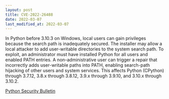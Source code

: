 ```yaml
---
layout: post
title: CVE-2022-26488
date: 2022-03-07
last_modified_at: 2022-03-07
---
```


In Python before 3.10.3 on Windows, local users can gain privileges because the search path is inadequately secured. The installer may allow a local attacker to add user-writable directories to the system search path. To exploit, an administrator must have installed Python for all users and enabled PATH entries. A non-administrative user can trigger a repair that incorrectly adds user-writable paths into PATH, enabling search-path hijacking of other users and system services. This affects Python (CPython) through 3.7.12, 3.8.x through 3.8.12, 3.9.x through 3.9.10, and 3.10.x through 3.10.2.

[Python Security Bulletin](https://mail.python.org/archives/list/security-announce@python.org/thread/657Z4XULWZNIY5FRP3OWXHYKUSIH6DMN/)